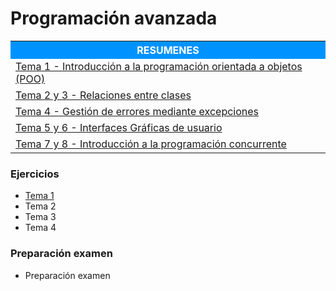 # Programación avanzada

<table>  
	<tr style="background-color: rgb(0, 147, 255);">
    	<th width="60%" style="color:#FFFFFF">RESUMENES</th>
	</tr>   
    <tr>
		<td><a href="2-Curso/Segundo_cuatrimestre/Programacion_avanzada/Resumenes/Tema_1.html">Tema 1 - Introducción a la programación orientada a objetos (POO)</a></td>
    </tr>
    <tr>    
		<td><a href="2-Curso/Segundo_cuatrimestre/Programacion_avanzada/Resumenes/Tema_2-3.html">Tema 2 y 3 - Relaciones entre clases</a></td>
    </tr>    
    <tr>    
		<td><a href="2-Curso/Segundo_cuatrimestre/Programacion_avanzada/Resumenes/Tema_4.html">Tema 4 - Gestión de errores mediante excepciones</a></td>
    </tr>    
    <tr>    
		<td><a href="2-Curso/Segundo_cuatrimestre/Programacion_avanzada/Resumenes/Tema_5-6.html">Tema 5 y 6 - Interfaces Gráficas de usuario</a></td>
    </tr>    
    <tr>    
		<td><a href="2-Curso/Segundo_cuatrimestre/Programacion_avanzada/Resumenes/Tema_7-8.html">Tema 7 y 8 - Introducción a la programación concurrente</a></td>
	</tr>
</table> 



### Ejercicios

- [Tema 1](https://github.com/JMPinillos/JMPinillos.github.io/blob/main/RESUMENES_INGENIERIA-INFORMATICA/2-Curso/Segundo%20cuatrimestre/Programaci%C3%B3n%20avanzada/Ejercicios/Tema%201.html)
- Tema 2
- Tema 3
- Tema 4



### Preparación examen

- Preparación examen